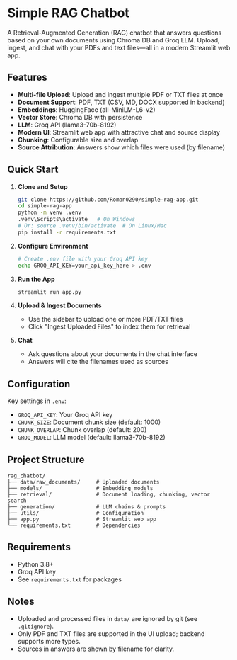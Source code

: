 
# Simple RAG Chatbot

A Retrieval-Augmented Generation (RAG) chatbot that answers questions based on your own documents using Chroma DB and Groq LLM. Upload, ingest, and chat with your PDFs and text files—all in a modern Streamlit web app.


## Features

- **Multi-file Upload**: Upload and ingest multiple PDF or TXT files at once
- **Document Support**: PDF, TXT (CSV, MD, DOCX supported in backend)
- **Embeddings**: HuggingFace (all-MiniLM-L6-v2)
- **Vector Store**: Chroma DB with persistence
- **LLM**: Groq API (llama3-70b-8192)
- **Modern UI**: Streamlit web app with attractive chat and source display
- **Chunking**: Configurable size and overlap
- **Source Attribution**: Answers show which files were used (by filename)

## Quick Start

1. **Clone and Setup**
   ```bash
   git clone https://github.com/Roman0290/simple-rag-app.git
   cd simple-rag-app
   python -m venv .venv
   .venv\Scripts\activate   # On Windows
   # Or: source .venv/bin/activate  # On Linux/Mac
   pip install -r requirements.txt
   ```

2. **Configure Environment**
   ```bash
   # Create .env file with your Groq API key
   echo GROQ_API_KEY=your_api_key_here > .env
   ```

3. **Run the App**
   ```bash
   streamlit run app.py
   ```

4. **Upload & Ingest Documents**
   - Use the sidebar to upload one or more PDF/TXT files
   - Click "Ingest Uploaded Files" to index them for retrieval

5. **Chat**
   - Ask questions about your documents in the chat interface
   - Answers will cite the filenames used as sources

## Configuration

Key settings in `.env`:
- `GROQ_API_KEY`: Your Groq API key
- `CHUNK_SIZE`: Document chunk size (default: 1000)
- `CHUNK_OVERLAP`: Chunk overlap (default: 200)
- `GROQ_MODEL`: LLM model (default: llama3-70b-8192)


## Project Structure

```
rag_chatbot/
├── data/raw_documents/     # Uploaded documents
├── models/                 # Embedding models
├── retrieval/              # Document loading, chunking, vector search
├── generation/             # LLM chains & prompts
├── utils/                  # Configuration
├── app.py                  # Streamlit web app
└── requirements.txt        # Dependencies
```


## Requirements

- Python 3.8+
- Groq API key
- See `requirements.txt` for packages

## Notes

- Uploaded and processed files in `data/` are ignored by git (see `.gitignore`).
- Only PDF and TXT files are supported in the UI upload; backend supports more types.
- Sources in answers are shown by filename for clarity.

